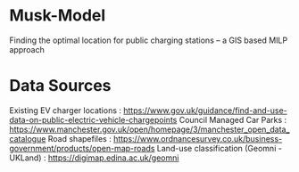 # Musk-Model
Finding the optimal location for public charging stations – a GIS based MILP approach

# Data Sources
Existing EV charger locations : https://www.gov.uk/guidance/find-and-use-data-on-public-electric-vehicle-chargepoints
Council Managed Car Parks : https://www.manchester.gov.uk/open/homepage/3/manchester_open_data_catalogue
Road shapefiles : https://www.ordnancesurvey.co.uk/business-government/products/open-map-roads
Land-use classification (Geomni - UKLand) : https://digimap.edina.ac.uk/geomni

